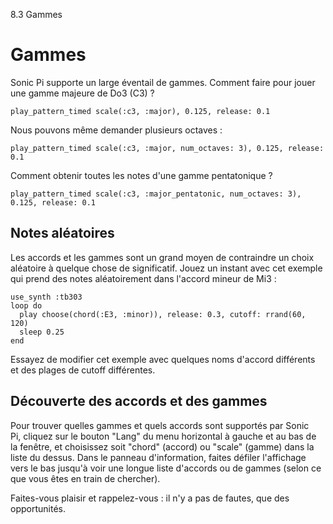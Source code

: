 8.3 Gammes

# Gammes

Sonic Pi supporte un large éventail de gammes. Comment faire pour jouer 
une gamme majeure de Do3 (C3) ?

```
play_pattern_timed scale(:c3, :major), 0.125, release: 0.1
```

Nous pouvons même demander plusieurs octaves :

```
play_pattern_timed scale(:c3, :major, num_octaves: 3), 0.125, release: 0.1
```

Comment obtenir toutes les notes d'une gamme pentatonique ?

```
play_pattern_timed scale(:c3, :major_pentatonic, num_octaves: 3), 0.125, release: 0.1
```

## Notes aléatoires

Les accords et les gammes sont un grand moyen de contraindre un choix 
aléatoire à quelque chose de significatif. Jouez un instant avec cet 
exemple qui prend des notes aléatoirement dans l'accord mineur de Mi3 :

```
use_synth :tb303
loop do
  play choose(chord(:E3, :minor)), release: 0.3, cutoff: rrand(60, 120)
  sleep 0.25
end
```

Essayez de modifier cet exemple avec quelques noms d'accord différents 
et des plages de cutoff différentes.

## Découverte des accords et des gammes

Pour trouver quelles gammes et quels accords sont supportés par Sonic  
Pi, cliquez sur le bouton "Lang" du menu horizontal à gauche et au bas 
de la fenêtre, et choisissez soit "chord" (accord) ou "scale" (gamme) 
dans la liste du dessus. Dans le panneau d'information, faites défiler 
l'affichage vers le bas jusqu'à voir une longue liste d'accords ou de 
gammes (selon ce que vous êtes en train de chercher).

Faites-vous plaisir et rappelez-vous : il n'y a pas de fautes, que des 
opportunités.

